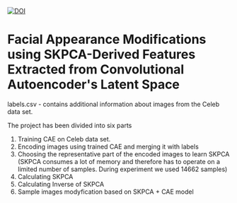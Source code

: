 [![DOI](https://zenodo.org/badge/DOI/10.5281/zenodo.3822505.svg)](https://doi.org/10.5281/zenodo.3822505)

# Facial Appearance Modifications using SKPCA-Derived Features Extracted from Convolutional Autoencoder's Latent Space

labels.csv - contains additional information about images from the Celeb data set.

The project has been divided into six parts

1. Training CAE on Celeb data set.
2. Encoding images using trained CAE and merging it with labels
3. Choosing the representative part of the encoded images to learn SKPCA (SKPCA consumes a lot of memory and therefore has to operate on a limited number of samples. During experiment we used 14662 samples) 
4. Calculating SKPCA
5. Calculating Inverse of SKPCA
6. Sample images modyfication based on SKPCA + CAE model 
